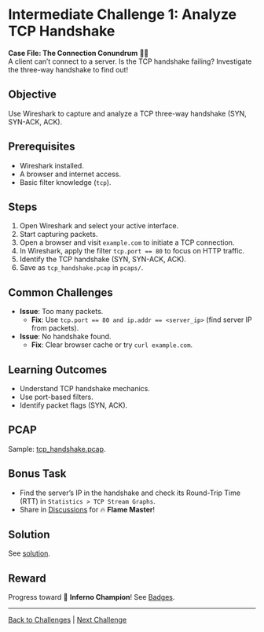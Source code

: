 # Intermediate Challenge 1: Analyze TCP Handshake

**Case File: The Connection Conundrum** 🕵️‍♂️  
A client can’t connect to a server. Is the TCP handshake failing? Investigate the three-way handshake to find out!

## Objective
Use Wireshark to capture and analyze a TCP three-way handshake (SYN, SYN-ACK, ACK).

## Prerequisites
- Wireshark installed.
- A browser and internet access.
- Basic filter knowledge (`tcp`).

## Steps
1. Open Wireshark and select your active interface.
2. Start capturing packets.
3. Open a browser and visit `example.com` to initiate a TCP connection.
4. In Wireshark, apply the filter `tcp.port == 80` to focus on HTTP traffic.
5. Identify the TCP handshake (SYN, SYN-ACK, ACK).
6. Save as `tcp_handshake.pcap` in `pcaps/`.

## Common Challenges
- **Issue**: Too many packets.
  - **Fix**: Use `tcp.port == 80 and ip.addr == <server_ip>` (find server IP from packets).
- **Issue**: No handshake found.
  - **Fix**: Clear browser cache or try `curl example.com`.

## Learning Outcomes
- Understand TCP handshake mechanics.
- Use port-based filters.
- Identify packet flags (SYN, ACK).

## PCAP
Sample: [tcp_handshake.pcap](../../../pcaps/tcp_handshake.pcap).

## Bonus Task
- Find the server’s IP in the handshake and check its Round-Trip Time (RTT) in `Statistics > TCP Stream Graphs`.
- Share in [Discussions](https://github.com/yourusername/PacketBlaze/discussions) for 🔥 **Flame Master**!

## Solution
See [solution](solutions/solution_1.md).

## Reward
Progress toward 🦈 **Inferno Champion**! See [Badges](../../../docs/badges.md).

---

[Back to Challenges](../../../README.md#challenges) | [Next Challenge](challenge_2.md)